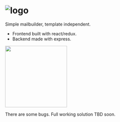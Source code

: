
# ![logo](http://i.imgur.com/q7V0v87.png)

Simple mailbuilder, template independent.
- Frontend built with react/redux.
- Backend made with express.


<img src="http://i.imgur.com/IMfpcMF.pngo" width="200">

There are some bugs.  Full working solution TBD soon.
